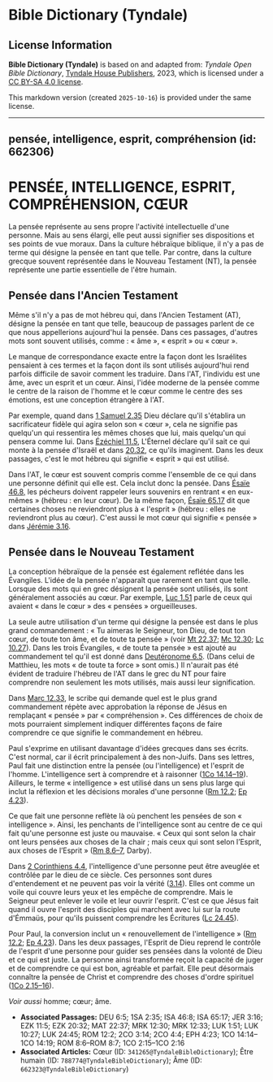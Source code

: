 # Bible Dictionary (Tyndale)

## License Information

**Bible Dictionary (Tyndale)** is based on and adapted from: _Tyndale Open Bible Dictionary_, [Tyndale House Publishers](https://tyndaleopenresources.com/), 2023, which is licensed under a [CC BY-SA 4.0 license](https://creativecommons.org/licenses/by-sa/4.0/legalcode.en).

This markdown version (created `2025-10-16`) is provided under the same license.



--------------------------------

## pensée, intelligence, esprit, compréhension (id: 662306)

PENSÉE, INTELLIGENCE, ESPRIT, COMPRÉHENSION, CŒUR
=================================================

La pensée représente au sens propre l'activité intellectuelle d'une personne. Mais au sens élargi, elle peut aussi signifier ses dispositions et ses points de vue moraux. Dans la culture hébraïque biblique, il n'y a pas de terme qui désigne la pensée en tant que telle. Par contre, dans la culture grecque souvent représentée dans le Nouveau Testament (NT), la pensée représente une partie essentielle de l'être humain.

Pensée dans l'Ancien Testament
------------------------------

Même s'il n'y a pas de mot hébreu qui, dans l'Ancien Testament (AT), désigne la pensée en tant que telle, beaucoup de passages parlent de ce que nous appellerions aujourd'hui la pensée. Dans ces passages, d'autres mots sont souvent utilisés, comme : « âme », « esprit » ou « cœur ». 

Le manque de correspondance exacte entre la façon dont les Israélites pensaient à ces termes et la façon dont ils sont utilisés aujourd'hui rend parfois difficile de savoir comment les traduire. Dans l'AT, l'individu est une âme, avec un esprit et un cœur. Ainsi, l'idée moderne de la pensée comme le centre de la raison de l'homme et le cœur comme le centre des ses émotions, est une conception étrangère à l'AT.

Par exemple, quand dans [1 Samuel 2\.35](https://ref.ly/1Sam2:35) Dieu déclare qu'il s'établira un sacrificateur fidèle qui agira selon son « cœur », cela ne signifie pas quelqu'un qui ressentira les mêmes choses que lui, mais quelqu'un qui pensera comme lui. Dans [Ézéchiel 11\.5](https://ref.ly/Ezek11:5), L'Éternel déclare qu'il sait ce qui monte à la pensée d'Israël et dans [20\.32](https://ref.ly/Ezek20:32), ce qu'ils imaginent. Dans les deux passages, c'est le mot hébreu qui signifie « esprit » qui est utilisé. 

Dans l'AT, le cœur est souvent compris comme l'ensemble de ce qui dans une personne définit qui elle est. Cela inclut donc la pensée. Dans [Ésaïe 46\.8,](https://ref.ly/Isa46:8) les pécheurs doivent rappeler leurs souvenirs en rentrant « en eux\-mêmes » (hébreu : en leur cœur). De la même façon, [Ésaïe 65\.17](https://ref.ly/Isa65:17) dit que certaines choses ne reviendront plus à « l'esprit » (hébreu : elles ne reviendront plus au cœur). C'est aussi le mot cœur qui signifie « pensée » dans [Jérémie 3\.16](https://ref.ly/Jer3:16).

Pensée dans le Nouveau Testament
--------------------------------

La conception hébraïque de la pensée est également reflétée dans les Évangiles. L'idée de la pensée n'apparaît que rarement en tant que telle. Lorsque des mots qui en grec désignent la pensée sont utilisés, ils sont généralement associés au cœur. Par exemple, [Luc 1\.51](https://ref.ly/Luke1:51) parle de ceux qui avaient « dans le cœur » des « pensées » orgueilleuses. 

La seule autre utilisation d'un terme qui désigne la pensée est dans le plus grand commandement : « Tu aimeras le Seigneur, ton Dieu, de tout ton cœur, de toute ton âme, et de toute ta pensée » (voir [Mt 22\.37](https://ref.ly/Matt22:37); [Mc 12\.30](https://ref.ly/Mark12:30); [Lc 10\.27](https://ref.ly/Luke10:27)). Dans les trois Évangiles, « de toute ta pensée » est ajouté au commandement tel qu'il est donné dans [Deutéronome 6\.5](https://ref.ly/Deut6:5). (Dans celui de Matthieu, les mots « de toute ta force » sont omis.) Il n'aurait pas été évident de traduire l'hébreu de l'AT dans le grec du NT pour faire comprendre non seulement les mots utilisés, mais aussi leur signification. 

Dans [Marc 12\.33](https://ref.ly/Mark12:33), le scribe qui demande quel est le plus grand commandement répète avec approbation la réponse de Jésus en remplaçant « pensée » par « compréhension ». Ces différences de choix de mots pourraient simplement indiquer différentes façons de faire comprendre ce que signifie le commandement en hébreu.

Paul s'exprime en utilisant davantage d'idées grecques dans ses écrits. C'est normal, car il écrit principalement à des non\-Juifs. Dans ses lettres, Paul fait une distinction entre la pensée (ou l'intelligence) et l'esprit de l'homme. L'intelligence sert à comprendre et à raisonner ([1Co 14\.14–19](https://ref.ly/1Cor14:14-1Cor14:19)). Ailleurs, le terme « intelligence » est utilisé dans un sens plus large qui inclut la réflexion et les décisions morales d'une personne ([Rm 12\.2](https://ref.ly/Rom12:2); [Ep 4\.23](https://ref.ly/Eph4:23)). 

Ce que fait une personne reflète là où penchent les pensées de son « intelligence ». Ainsi, les penchants de l'intelligence sont au centre de ce qui fait qu'une personne est juste ou mauvaise. « Ceux qui sont selon la chair ont leurs pensées aux choses de la chair ; mais ceux qui sont selon l’Esprit, aux choses de l’Esprit » ([Rm 8\.6–7](https://ref.ly/Rom8:6-Rom8:7), Darby).

Dans [2 Corinthiens 4\.4](https://ref.ly/2Cor4:4), l'intelligence d'une personne peut être aveuglée et contrôlée par le dieu de ce siècle. Ces personnes sont dures d'entendement et ne peuvent pas voir la vérité ([3\.14](https://ref.ly/2Cor3:14)). Elles ont comme un voile qui couvre leurs yeux et les empêche de comprendre. Mais le Seigneur peut enlever le voile et leur ouvrir l'esprit. C'est ce que Jésus fait quand il ouvre l'esprit des disciples qui marchent avec lui sur la route d'Émmaüs, pour qu'ils puissent comprendre les Écritures ([Lc 24\.45](https://ref.ly/Luke24:45)).

Pour Paul, la conversion inclut un « renouvellement de l'intelligence » ([Rm 12\.2](https://ref.ly/Rom12:2); [Ep 4\.23](https://ref.ly/Eph4:23)). Dans les deux passages, l'Esprit de Dieu reprend le contrôle de l'esprit d'une personne pour guider ses pensées dans la volonté de Dieu et ce qui est juste. La personne ainsi transformée reçoit la capacité de juger et de comprendre ce qui est bon, agréable et parfait. Elle peut désormais connaître la pensée de Christ et comprendre des choses d'ordre spirituel ([1Co 2\.15–16](https://ref.ly/1Cor2:15-1Cor2:16)).

*Voir aussi* homme; cœur; âme.

* **Associated Passages:** DEU 6:5; 1SA 2:35; ISA 46:8; ISA 65:17; JER 3:16; EZK 11:5; EZK 20:32; MAT 22:37; MRK 12:30; MRK 12:33; LUK 1:51; LUK 10:27; LUK 24:45; ROM 12:2; 2CO 3:14; 2CO 4:4; EPH 4:23; 1CO 14:14–1CO 14:19; ROM 8:6–ROM 8:7; 1CO 2:15–1CO 2:16
* **Associated Articles:** Cœur (ID: `341265@TyndaleBibleDictionary`); Être humain (ID: `788774@TyndaleBibleDictionary`); Âme (ID: `662323@TyndaleBibleDictionary`)

